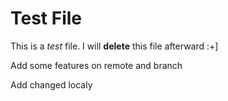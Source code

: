 # Test File

This is a *test* file.
I will **delete** this file afterward :+]

Add some features on remote and <local> branch

Add changed localy

